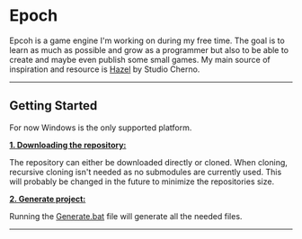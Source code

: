 # Epoch

Epcoh is a game engine I'm working on during my free time. The goal is to learn as much as possible and grow as a programmer but also to be able to create and maybe even publish some small games.
My main source of inspiration and resource is [Hazel](https://github.com/StudioCherno/Hazel?tab=readme-ov-file) by Studio Cherno.

***

## Getting Started

For now Windows is the only supported platform.

<ins>**1. Downloading the repository:**</ins>

The repository can either be downloaded directly or cloned. When cloning, recursive cloning isn't needed as no submodules are currently used.
This will probably be changed in the future to minimize the repositories size.

<ins>**2. Generate project:**</ins>

Running the [Generate.bat](https://github.com/isak-morand/Epoch/blob/main/Generate.bat) file will generate all the needed files.

***
